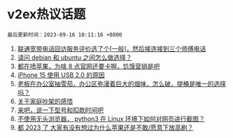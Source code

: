 # v2ex热议话题

`最后更新时间：2023-09-16 10:11:16 +0800`

1. [联通宽带电话回访服务评价选了个[一般]，然后接连接到三个师傅电话](https://www.v2ex.com/t/974122)
1. [请问 debian 和 ubuntu 之间怎么做选择？](https://www.v2ex.com/t/974059)
1. [都在喷苹果，为啥 8 点官网还要卡啊，饥饿营销是吧](https://www.v2ex.com/t/974238)
1. [iPhone 15 使用 USB 2.0 的原因](https://www.v2ex.com/t/974024)
1. [老板在办公室抽雪茄，办公区弥漫着巨大的烟味，怎么破，提桶是唯一的选择吗？](https://www.v2ex.com/t/974078)
1. [关于家庭吵架的感悟](https://www.v2ex.com/t/974008)
1. [来吧，说一下型号和扣款时间吧](https://www.v2ex.com/t/974257)
1. [不使用无头浏览器， python3 在 Linux 环境下如何对网页进行截图？](https://www.v2ex.com/t/974016)
1. [都 2023 了 大家有没有想过为什么苹果还是不敢/愿意下放高刷？](https://www.v2ex.com/t/974223)

